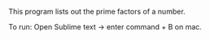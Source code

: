 This program lists out the prime factors of a number.

To run: Open Sublime text -> enter command + B on mac.
